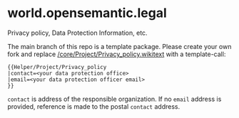 # world.opensemantic.legal
Privacy policy, Data Protection Information, etc.

The main branch of this repo is a template package.
Please create your own fork and replace [/core/Project/Privacy_policy.wikitext](/core/Project/Privacy_policy.wikitext) with a template-call:

```wikitext
{{Helper/Project/Privacy_policy
|contact=<your data protection office>
|email=<your data protection officer email>
}}
```

`contact` is address of the responsible organization.
If no `email` address is provided, reference is made to the postal `contact` address.


